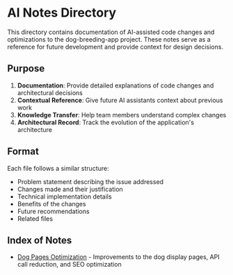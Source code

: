 # AI Notes Directory

This directory contains documentation of AI-assisted code changes and optimizations to the dog-breeding-app project. These notes serve as a reference for future development and provide context for design decisions.

## Purpose

1. **Documentation**: Provide detailed explanations of code changes and architectural decisions
2. **Contextual Reference**: Give future AI assistants context about previous work
3. **Knowledge Transfer**: Help team members understand complex changes
4. **Architectural Record**: Track the evolution of the application's architecture

## Format

Each file follows a similar structure:
- Problem statement describing the issue addressed
- Changes made and their justification
- Technical implementation details
- Benefits of the changes
- Future recommendations
- Related files

## Index of Notes

- [Dog Pages Optimization](dog-pages-optimization.md) - Improvements to the dog display pages, API call reduction, and SEO optimization